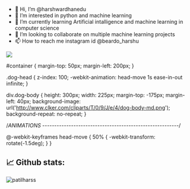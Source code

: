 - 👋 Hi, I’m @harshwardhanedu
- 👀 I’m interested in python and machine learning 
- 🌱 I’m currently learning Artificial intalligence and machine learning in computer science 
- 💞️ I’m looking to collaborate on multiple machine learning projects
- 📫 How to reach me instagram id @beardo_harshu 

<div id=container>
  <div class="dog-head">
    <img src="http://www.clker.com/cliparts/j/3/Z/Y/D/5/dog-head-md.png">
  </div>

  <div class="dog-body">

  </div>
</div>

#container {
    margin-top: 50px;
    margin-left: 200px;
}

.dog-head {
  z-index: 100;
  -webkit-animation: head-move 1s ease-in-out infinite;
}

div.dog-body {
  height: 300px;
  width: 225px;
  margin-top: -175px;
  margin-left: 40px;
  background-image: url('http://www.clker.com/cliparts/T/0/9/J/e/4/dog-body-md.png');
  background-repeat: no-repeat;
}



/*ANIMATIONS
---------------------------------------------------------*/

@-webkit-keyframes head-move {
  50% { 
    -webkit-transform: rotate(-1.5deg); 
  }
}

## :chart_with_upwards_trend: Github stats:
<p><img align="left" src="https://github-readme-stats.vercel.app/api/top-langs?username=patilharss&show_icons=true&theme=radical&locale=en&layout=compact" alt="patilharss" /></p>  
